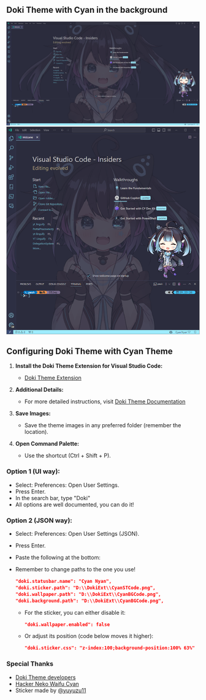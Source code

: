## Doki Theme with Cyan in the background
![Screenshot](./Screenshots/CyanBeeg.png)
![Screenshot](./Screenshots/CyanSmool.png)

## Configuring Doki Theme with Cyan Theme

1. **Install the Doki Theme Extension for Visual Studio Code:**
   - [Doki Theme Extension](https://marketplace.visualstudio.com/items?itemName=unthrottled.doki-theme)

2. **Additional Details:**
   - For more detailed instructions, visit [Doki Theme Documentation](https://marketplace.visualstudio.com/items?itemName=unthrottled.doki-theme#custom-assets)

3. **Save Images:**
   - Save the theme images in any preferred folder (remember the location).

4. **Open Command Palette:**
   - Use the shortcut (Ctrl + Shift + P).

### Option 1 (UI way):

   - Select: Preferences: Open User Settings.
   - Press Enter.
   - In the search bar, type "Doki"
   - All options are well documented, you can do it!

### Option 2 (JSON way):

   - Select: Preferences: Open User Settings (JSON).
   - Press Enter.
   - Paste the following at the bottom:
   - Remember to change paths to the one you use!
     ```json
     "doki.statusbar.name": "Cyan Nyan",
     "doki.sticker.path": "D:\\DokiExt\\CyanSTCode.png",
     "doki.wallpaper.path": "D:\\DokiExt\\CyanBGCode.png",
     "doki.background.path": "D:\\DokiExt\\CyanBGCode.png",
     ```

     - For the sticker, you can either disable it:
       ```json
       "doki.wallpaper.enabled": false
       ```
     - Or adjust its position (code below moves it higher):
       ```json
       "doki.sticker.css": "z-index:100;background-position:100% 63%"
       ```

### Special Thanks
   - [Doki Theme developers](https://github.com/doki-theme/doki-theme-vscode)
   - [Hacker Neko Waifu Cyan](https://cyan.yt/) 
   - Sticker made by [@yuyuzu11]()
